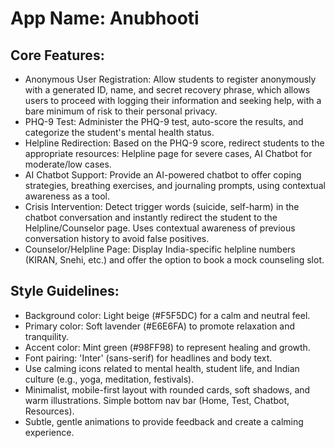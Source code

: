 # **App Name**: Anubhooti

## Core Features:

- Anonymous User Registration: Allow students to register anonymously with a generated ID, name, and secret recovery phrase, which allows users to proceed with logging their information and seeking help, with a bare minimum of risk to their personal privacy.
- PHQ-9 Test: Administer the PHQ-9 test, auto-score the results, and categorize the student's mental health status.
- Helpline Redirection: Based on the PHQ-9 score, redirect students to the appropriate resources: Helpline page for severe cases, AI Chatbot for moderate/low cases.
- AI Chatbot Support: Provide an AI-powered chatbot to offer coping strategies, breathing exercises, and journaling prompts, using contextual awareness as a tool.
- Crisis Intervention: Detect trigger words (suicide, self-harm) in the chatbot conversation and instantly redirect the student to the Helpline/Counselor page. Uses contextual awareness of previous conversation history to avoid false positives.
- Counselor/Helpline Page: Display India-specific helpline numbers (KIRAN, Snehi, etc.) and offer the option to book a mock counseling slot.

## Style Guidelines:

- Background color: Light beige (#F5F5DC) for a calm and neutral feel.
- Primary color: Soft lavender (#E6E6FA) to promote relaxation and tranquility.
- Accent color: Mint green (#98FF98) to represent healing and growth.
- Font pairing: 'Inter' (sans-serif) for headlines and body text.
- Use calming icons related to mental health, student life, and Indian culture (e.g., yoga, meditation, festivals).
- Minimalist, mobile-first layout with rounded cards, soft shadows, and warm illustrations. Simple bottom nav bar (Home, Test, Chatbot, Resources).
- Subtle, gentle animations to provide feedback and create a calming experience.